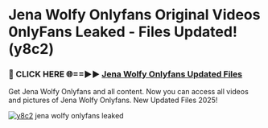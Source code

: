 # Jena Wolfy Onlyfans Original Videos 0nlyFans Leaked - Files Updated! (y8c2)

<h3>🔴 CLICK HERE 🌐==►► <a href="https://tinyurl.com/2jnfzry5" rel="nofollow">Jena Wolfy Onlyfans Updated Files</a></h3>

Get Jena Wolfy Onlyfans and all content. Now you can access all videos and pictures of Jena Wolfy Onlyfans. New Updated Files 2025!

[![y8c2](https://i.imgur.com/GyGTBgg.gif)](https://tinyurl.com/2jnfzry5)
jena wolfy onlyfans leaked